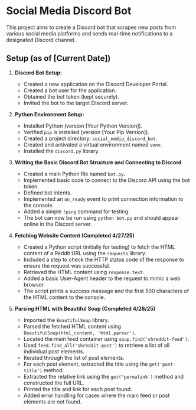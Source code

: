 # Social Media Discord Bot

This project aims to create a Discord bot that scrapes new posts from various social media platforms and sends real-time notifications to a designated Discord channel.

## Setup (as of [Current Date])

1.  **Discord Bot Setup:**
    * Created a new application on the Discord Developer Portal.
    * Created a bot user for the application.
    * Obtained the bot token (kept securely).
    * Invited the bot to the target Discord server.

2.  **Python Environment Setup:**
    * Installed Python (version [Your Python Version]).
    * Verified `pip` is installed (version [Your Pip Version]).
    * Created a project directory: `social_media_discord_bot`.
    * Created and activated a virtual environment named `venv`.
    * Installed the `discord.py` library.

3.  **Writing the Basic Discord Bot Structure and Connecting to Discord**

    * Created a main Python file named `bot.py`.
    * Implemented basic code to connect to the Discord API using the bot token.
    * Defined bot intents.
    * Implemented an `on_ready` event to print connection information to the console.
    * Added a simple `!ping` command for testing.
    * The bot can now be run using `python bot.py` and should appear online in the Discord server.

4.  **Fetching Website Content (Completed 4/27/25)**

    * Created a Python script (initially for testing) to fetch the HTML content of a Reddit URL using the `requests` library.
    * Included a step to check the HTTP status code of the response to ensure the request was successful.
    * Retrieved the HTML content using `response.text`.
    * Added a basic User-Agent header to the request to mimic a web browser.
    * The script prints a success message and the first 500 characters of the HTML content to the console.

5.  **Parsing HTML with Beautiful Soup (Completed 4/28/25)**

    * Imported the `BeautifulSoup` library.
    * Parsed the fetched HTML content using `BeautifulSoup(html_content, 'html.parser')`.
    * Located the main feed container using `soup.find('shreddit-feed')`.
    * Used `feed.find_all('shreddit-post')` to retrieve a list of all individual post elements.
    * Iterated through the list of post elements.
    * For each post element, extracted the title using the `get('post-title')` method.
    * Extracted the relative link using the `get('permalink')` method and constructed the full URL.
    * Printed the title and link for each post found.
    * Added error handling for cases where the main feed or post elements are not found.
